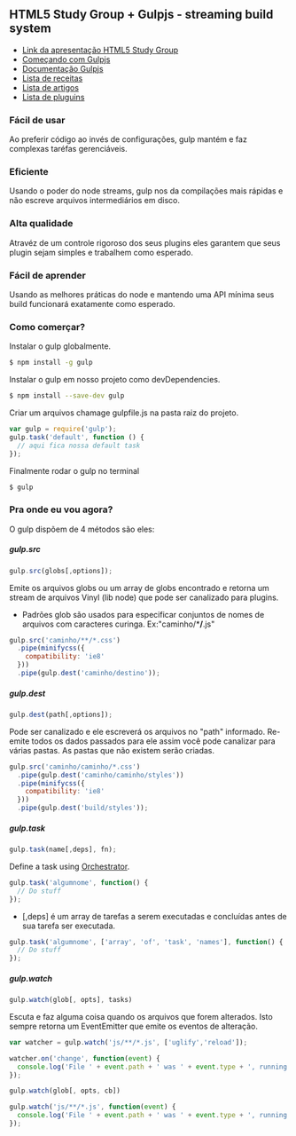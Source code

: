 ## HTML5 Study Group + Gulpjs - streaming build system

* [Link da apresentação HTML5 Study Group](http://slides.com/rafaelantoniolucio/gulpjs/#/)
* [Começando com Gulpjs](https://github.com/gulpjs/gulp/blob/master/docs/getting-started.md)
* [Documentação Gulpjs](https://github.com/gulpjs/gulp/blob/master/docs/API.md)
* [Lista de receitas](https://github.com/gulpjs/gulp/tree/master/docs/recipes)
* [Lista de artigos](https://github.com/gulpjs/gulp/blob/master/docs/README.md#articles)
* [Lista de pluguins](http://gulpjs.com/plugins/)

### Fácil de usar 
Ao preferir código ao invés de configurações, gulp mantém e faz complexas taréfas gerenciáveis.

### Eficiente
Usando o poder do node streams, gulp nos da compilações mais rápidas e não escreve arquivos intermediários em disco.

### Alta qualidade
Atravéz de um controle rigoroso dos seus plugins eles garantem que seus plugin sejam simples e trabalhem como esperado.

### Fácil de aprender
Usando as melhores práticas do node e mantendo uma API mínima seus build funcionará exatamente como esperado.

### Como comerçar?

Instalar o gulp globalmente.
```sh
$ npm install -g gulp
```
Instalar o gulp em nosso projeto como devDependencies.
```sh
$ npm install --save-dev gulp
```
Criar um arquivos chamage gulpfile.js na pasta raiz do projeto.
```js
var gulp = require('gulp');
gulp.task('default', function () {
  // aqui fica nossa default task
});
```
Finalmente rodar o gulp no terminal
```sh
$ gulp
```
### Pra onde eu vou agora?
O gulp dispõem de 4 métodos são eles:
##### gulp.src
```js
gulp.src(globs[,options]);
```
Emite os arquivos globs ou um array de globs encontrado e retorna um stream de arquivos Vinyl (lib node) que pode ser canalizado para plugins.
* Padrões glob são usados para especificar conjuntos de nomes de arquivos com caracteres curinga. Ex:"caminho/***/**.js"

```js
gulp.src('caminho/**/*.css')
  .pipe(minifycss({
    compatibility: 'ie8'
  }))
  .pipe(gulp.dest('caminho/destino'));
```
##### gulp.dest
```js
gulp.dest(path[,options]);
```
Pode ser canalizado e ele escreverá os arquivos no "path" informado. Re-emite todos os dados passados ​​para ele assim você pode canalizar para várias pastas. As pastas que não existem serão criadas.
```js
gulp.src('caminho/caminho/*.css')
  .pipe(gulp.dest('caminho/caminho/styles'))
  .pipe(minifycss({
    compatibility: 'ie8'
  }))
  .pipe(gulp.dest('build/styles'));
```
##### gulp.task
```js
gulp.task(name[,deps], fn);
```
Define a task using [Orchestrator](https://github.com/robrich/orchestrator).
```js
gulp.task('algumnome', function() {
  // Do stuff
});
```
* [,deps] é um array de tarefas a serem executadas e concluídas antes de sua tarefa ser executada.

```js
gulp.task('algumnome', ['array', 'of', 'task', 'names'], function() {
  // Do stuff
});
```
##### gulp.watch
```js
gulp.watch(glob[, opts], tasks)
```
Escuta e faz alguma coisa quando os arquivos que forem alterados. Isto sempre retorna um EventEmitter que emite os eventos de alteração.
```js
var watcher = gulp.watch('js/**/*.js', ['uglify','reload']);

watcher.on('change', function(event) {
  console.log('File ' + event.path + ' was ' + event.type + ', running tasks...');
});
```
```js
gulp.watch(glob[, opts, cb])
```
```js
gulp.watch('js/**/*.js', function(event) {
  console.log('File ' + event.path + ' was ' + event.type + ', running tasks...');
});
```
